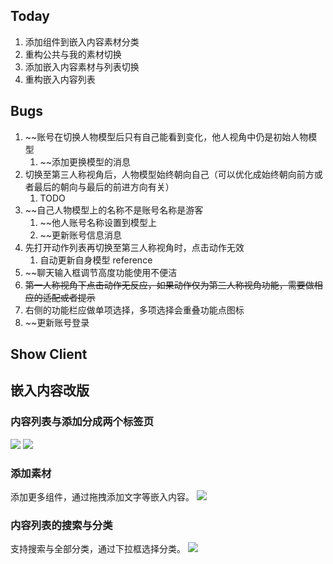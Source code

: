 ## Today

1. 添加组件到嵌入内容素材分类
2. 重构公共与我的素材切换
3. 添加嵌入内容素材与列表切换
4. 重构嵌入内容列表

## Bugs

1. ~~账号在切换人物模型后只有自己能看到变化，他人视角中仍是初始人物模型
	1. ~~添加更换模型的消息
2. 切换至第三人称视角后，人物模型始终朝向自己（可以优化成始终朝向前方或者最后的朝向与最后的前进方向有关）
	1. TODO
3. ~~自己人物模型上的名称不是账号名称是游客
	1. ~~他人账号名称设置到模型上
	2. ~~更新账号信息消息
4. 先打开动作列表再切换至第三人称视角时，点击动作无效
	1. 自动更新自身模型 reference
5. ~~聊天输入框调节高度功能使用不便洁
6. ~~第一人称视角下点击动作无反应，如果动作仅为第三人称视角功能，需要做相应的适配或者提示~~
7. 右侧的功能栏应做单项选择，多项选择会重叠功能点图标
8. ~~更新账号登录

## Show Client

## 嵌入内容改版

### 内容列表与添加分成两个标签页
![](Pasted%20image%2020240228114258.png)
![](Pasted%20image%2020240228114249.png)

### 添加素材

添加更多组件，通过拖拽添加文字等嵌入内容。
![](Pasted%20image%2020240228114338.png)

### 内容列表的搜索与分类

支持搜索与全部分类，通过下拉框选择分类。
![](Pasted%20image%2020240228115315.png)